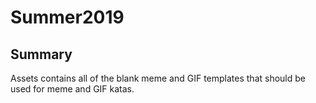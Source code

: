 # Summer2019

## Summary
Assets contains all of the blank meme and GIF templates that should be used for meme and GIF katas.
